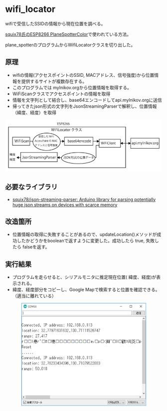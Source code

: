 # wifi_locator

wifiで受信したSSIDの情報から現在位置を調べる。

<a href="https://blog.squix.org/2017/01/esp8266-planespotter-color.html">squix78氏のESP8266 PlaneSpotterColor</a>で使われている方法。

plane_spotterのプログラムからWifiLocatorクラスを切り出した。

## 原理

* wifiの情報(アクセスポイントのSSID, MACアドレス、信号強度)から位置情報を提供するサイトが複数存在する。
* このプログラムでは mylnikov.orgから位置情報を取得する。
* WiFiScanクラスでアクセスポイントの情報を取得
* 情報を文字列として結合し、base64エンコードしてapi.mylnikov.orgに送信
* 帰ってきたjson形式の文字列をJsonStreamingParserで解釈し、位置情報（緯度、経度）を取得

<center>
<img  src="https://github.com/h-nari/ESP8266_Cookbook/blob/master/img/fig171024a1.png?raw=true"/></center>

## 必要なライブラリ

* [squix78/json-streaming-parser: Arduino library for parsing potentially huge json streams on devices with scarce memory](https://github.com/squix78/json-streaming-parser "squix78/json-streaming-parser: Arduino library for parsing potentially huge json streams on devices with scarce memory")

## 改造箇所

* 位置情報の取得に失敗することがあるので、updateLocation()メソッドが成功したかどうかをbooleanで返すように変更した。成功したら true, 失敗したら falseを返す。


## 実行結果

* プログラムを走らせると、シリアルモニタに推定現在位置( 緯度、経度)が表示される。
* 緯度、経度部分をコピーし、Google Mapで検索すると位置を確認できる。（適当に離れている）

<center>
<img width="400" src="https://github.com/h-nari/ESP8266_Cookbook/blob/master/img/sc171024a1.png?raw=true"/></center>
